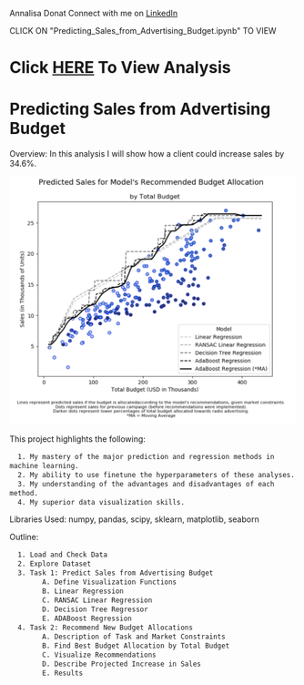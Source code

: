 Annalisa Donat
Connect with me on [LinkedIn](https://www.linkedin.com/in/annalisa-donat-20476a104/)

CLICK ON "Predicting_Sales_from_Advertising_Budget.ipynb" TO VIEW
# Click [HERE](https://github.com/a-donat/Data-Science-Portfolio/blob/master/Predicting%20Sales%20from%20Advertising%20Budget/Predicting_Sales_from_Advertising_Budget.ipynb) To View Analysis

# Predicting Sales from Advertising Budget

Overview: In this analysis I will show how a client could increase sales by 34.6%.

![Chart_Photo](https://github.com/a-donat/Data-Science-Portfolio/blob/master/Predicting%20Sales%20from%20Advertising%20Budget/model_comparison.jpeg?raw=true)

This project highlights the following:

      1. My mastery of the major prediction and regression methods in machine learning.
      2. My ability to use finetune the hyperparameters of these analyses. 
      3. My understanding of the advantages and disadvantages of each method.
      4. My superior data visualization skills.
      
Libraries Used: numpy, pandas, scipy, sklearn, matplotlib, seaborn

Outline:

      1. Load and Check Data
      2. Explore Dataset
      3. Task 1: Predict Sales from Advertising Budget
            A. Define Visualization Functions
            B. Linear Regression
            C. RANSAC Linear Regression
            D. Decision Tree Regressor
            E. ADABoost Regression
      4. Task 2: Recommend New Budget Allocations
            A. Description of Task and Market Constraints
            B. Find Best Budget Allocation by Total Budget
            C. Visualize Recommendations
            D. Describe Projected Increase in Sales
            E. Results
